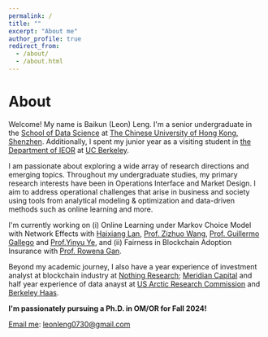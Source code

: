 ```yaml
---
permalink: /
title: ""
excerpt: "About me"
author_profile: true
redirect_from: 
  - /about/
  - /about.html
---
```


About 
======
Welcome! My name is Baikun (Leon) Leng. I'm a senior undergraduate in the [School of Data Science](https://sds.cuhk.edu.cn/en) at [The Chinese University of Hong Kong, Shenzhen](https://www.cuhk.edu.cn/en). Additionally, I spent my junior year as a visiting student in [the Department of IEOR](https://ieor.berkeley.edu/) at [UC Berkeley](https://www.berkeley.edu/). 

I am passionate about exploring a wide array of research directions and emerging topics. Throughout my undergraduate studies, my primary research interests have been in Operations Interface and Market Design. I aim to address operational challenges that arise in business and society using tools from analytical modeling & optimization and data-driven methods such as online learning and more. 

I'm currently working on (i) Online Learning under Markov Choice Model with Network Effects with [Haixiang Lan](https://ieor.columbia.edu/content/haixiang-lan), [Prof. Zizhuo Wang](https://mypage.cuhk.edu.cn/academics/wangzizhuo/), [Prof. Guillermo Gallego](https://scholar.google.com/citations?user=FK7w8QIAAAAJ&hl=zh-CN) and [Prof.Yinyu Ye](https://web.stanford.edu/~yyye/), and (ii) Fairness in Blockchain Adoption Insurance with [Prof. Rowena Gan](https://www.smu.edu/cox/Our-People-and-Community/Faculty/Rowena-J-Gan). 

Beyond my academic journey, I also have a year experience of investment analyst at blockchain industry at [Nothing Research](https://www.nothing-research.com/); [Meridian Capital](http://www.meridiancapital.com.cn/en/index.aspx) and half year experience of data anayst at [US Arctic Research Commission](https://www.arctic.gov/) and [Berkeley Haas](https://haas.berkeley.edu/). 

**I'm passionately pursuing a Ph.D. in OM/OR for Fall 2024!**

[Email me](mailto:leonleng0730@gmail.com): leonleng0730@gmail.com



